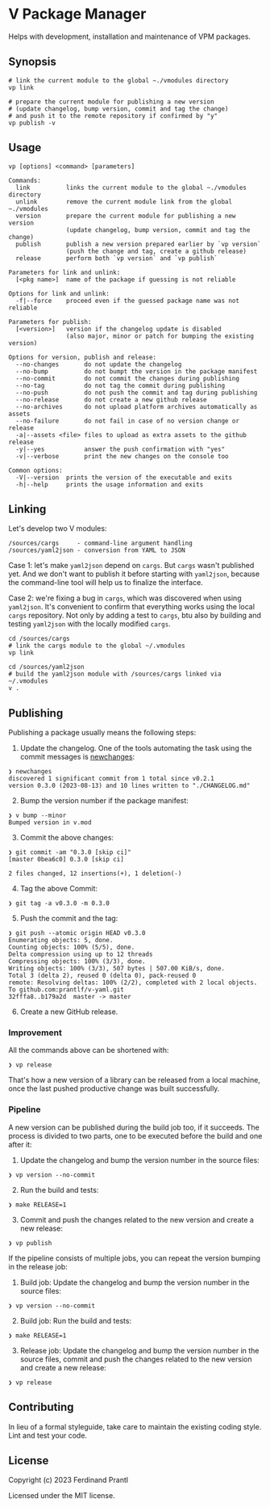 # V Package Manager

Helps with development, installation and maintenance of VPM packages.

## Synopsis

    # link the current module to the global ~./vmodules directory
    vp link

    # prepare the current module for publishing a new version
    # (update changelog, bump version, commit and tag the change)
    # and push it to the remote repository if confirmed by "y"
    vp publish -v

## Usage

    vp [options] <command> [parameters]

    Commands:
      link          links the current module to the global ~./vmodules directory
      unlink        remove the current module link from the global ~./vmodules
      version       prepare the current module for publishing a new version
                    (update changelog, bump version, commit and tag the change)
      publish       publish a new version prepared earlier by `vp version`
                    (push the change and tag, create a github release)
      release       perform both `vp version` and `vp publish`

    Parameters for link and unlink:
      [<pkg name>]  name of the package if guessing is not reliable

    Options for link and unlink:
      -f|--force    proceed even if the guessed package name was not reliable

    Parameters for publish:
      [<version>]   version if the changelog update is disabled
                    (also major, minor or patch for bumping the existing version)

    Options for version, publish and release:
      --no-changes       do not update the changelog
      --no-bump          do not bumpt the version in the package manifest
      --no-commit        do not commit the changes during publishing
      --no-tag           do not tag the commit during publishing
      --no-push          do not push the commit and tag during publishing
      --no-release       do not create a new github release
      --no-archives      do not upload platform archives automatically as assets
      --no-failure       do not fail in case of no version change or release
      -a|--assets <file> files to upload as extra assets to the github release
      -y|--yes           answer the push confirmation with "yes"
      -v|--verbose       print the new changes on the console too

    Common options:
      -V|--version  prints the version of the executable and exits
      -h|--help     prints the usage information and exits

## Linking

Let's develop two V modules:

    /sources/cargs     - command-line argument handling
    /sources/yaml2json - conversion from YAML to JSON

Case 1: let's make `yaml2json` depend on `cargs`. But `cargs` wasn't published yet. And we don't want to publish it before starting with `yaml2json`, because the command-line tool will help us to finalize the interface.

Case 2: we're fixing a bug in `cargs`, which was discovered when using `yaml2json`. It's convenient to confirm that everything works using the local `cargs` repository. Not only by adding a test to `cargs`, btu also by building and testing `yaml2json` with the locally modified `cargs`.

    cd /sources/cargs
    # link the cargs module to the global ~/.vmodules
    vp link

    cd /sources/yaml2json
    # build the yaml2json module with /sources/cargs linked via ~/.vmodules
    v .

## Publishing

Publishing a package usually means the following steps:

1. Update the changelog. One of the tools automating the task using the commit messages is [newchanges]:

```
❯ newchanges
discovered 1 significant commit from 1 total since v0.2.1
version 0.3.0 (2023-08-13) and 10 lines written to "./CHANGELOG.md"
```

2. Bump the version number if the package manifest:

```
❯ v bump --minor
Bumped version in v.mod
```

3. Commit the above changes:

```
❯ git commit -am "0.3.0 [skip ci]"
[master 0bea6c0] 0.3.0 [skip ci]

2 files changed, 12 insertions(+), 1 deletion(-)
```

4. Tag the above Commit:

```
❯ git tag -a v0.3.0 -m 0.3.0
```

5. Push the commit and the tag:

```
❯ git push --atomic origin HEAD v0.3.0
Enumerating objects: 5, done.
Counting objects: 100% (5/5), done.
Delta compression using up to 12 threads
Compressing objects: 100% (3/3), done.
Writing objects: 100% (3/3), 507 bytes | 507.00 KiB/s, done.
Total 3 (delta 2), reused 0 (delta 0), pack-reused 0
remote: Resolving deltas: 100% (2/2), completed with 2 local objects.
To github.com:prantlf/v-yaml.git
32fffa8..b179a2d  master -> master
```

6. Create a new GitHub release.

### Improvement

All the commands above can be shortened with:

    ❯ vp release

That's how a new version of a library can be released from a local machine, once the last pushed productive change was built successfully.

### Pipeline

A new version can be published during the build job too, if it succeeds. The process is divided to two parts, one to be executed before the build and one after it:

1. Update the changelog and bump the version number in the source files:

```
❯ vp version --no-commit
```

2. Run the build and tests:

```
❯ make RELEASE=1
```

3. Commit and push the changes related to the new version and create a new release:

```
❯ vp publish
```

If the pipeline consists of multiple jobs, you can repeat the version bumping in the release job:

1. Build job: Update the changelog and bump the version number in the source files:

```
❯ vp version --no-commit
```

2. Build job: Run the build and tests:

```
❯ make RELEASE=1
```

3. Release job: Update the changelog and bump the version number in the source files, commit and push the changes related to the new version and create a new release:

```
❯ vp release
```

## Contributing

In lieu of a formal styleguide, take care to maintain the existing coding style. Lint and test your code.

## License

Copyright (c) 2023 Ferdinand Prantl

Licensed under the MIT license.

[newchanges]: https://github.com/prantlf/v-newchanges
